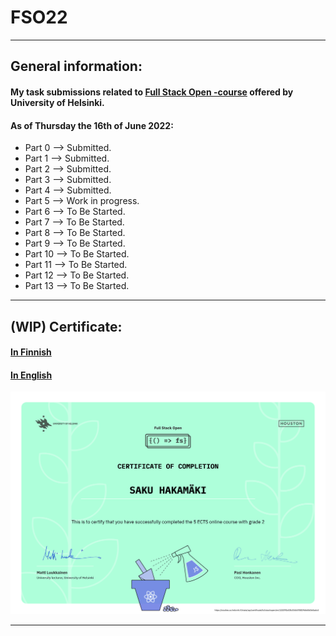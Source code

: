 # FSO22
***
## General information:
#### My task submissions related to [Full Stack Open -course](https://fullstackopen.com/) offered by University of Helsinki.

#### As of Thursday the 16th of June 2022:
* Part 0 --> Submitted.
* Part 1 --> Submitted.
* Part 2 --> Submitted.
* Part 3 --> Submitted.
* Part 4 --> Submitted.
* Part 5 --> Work in progress.
* Part 6 --> To Be Started.
* Part 7 --> To Be Started.
* Part 8 --> To Be Started.
* Part 9 --> To Be Started.
* Part 10 --> To Be Started.
* Part 11 --> To Be Started.
* Part 12 --> To Be Started.
* Part 13 --> To Be Started.
***
## (WIP) Certificate:
#### [In Finnish](https://studies.cs.helsinki.fi/stats/api/certificate/fullstackopen/fi/122092c03b33db3f5819db60d3e5adc4)
#### [In English](https://studies.cs.helsinki.fi/stats/api/certificate/fullstackopen/en/122092c03b33db3f5819db60d3e5adc4)
![Certificate in English](./certificate-fullstack-en.png)
***